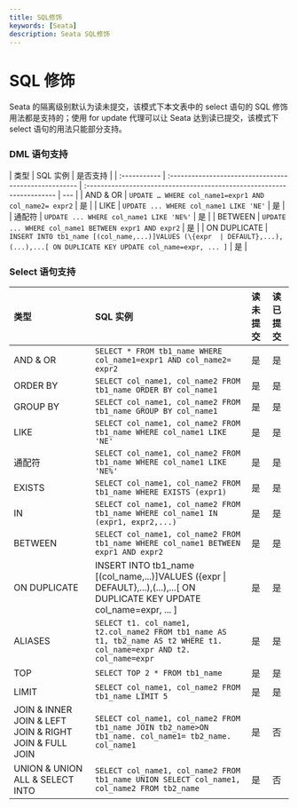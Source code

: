 ```yaml
---
title: SQL修饰
keywords: [Seata]
description: Seata SQL修饰
---
```


# SQL 修饰

Seata 的隔离级别默认为读未提交，该模式下本文表中的 select 语句的 SQL 修饰用法都是支持的；使用 for update 代理可以让 Seata 达到读已提交，该模式下 select 语句的用法只能部分支持。

### DML 语句支持

| 类型         | SQL 实例                                              | 是否支持                                                               |
| :----------- | :---------------------------------------------------- | :--------------------------------------------------------------------- | --- |
| AND & OR     | `UPDATE … WHERE col_name1=expr1 AND col_name2= expr2` | 是                                                                     |
| LIKE         | `UPDATE ... WHERE col_name1 LIKE 'NE'`                | 是                                                                     |
| 通配符       | `UPDATE ... WHERE col_name1 LIKE 'NE%'`               | 是                                                                     |
| BETWEEN      | `UPDATE ... WHERE col_name1 BETWEEN expr1 AND expr2`  | 是                                                                     |
| ON DUPLICATE | `INSERT INTO tb1_name [(col_name,...)]VALUES (\{expr  | DEFAULT},...),(...),...[ ON DUPLICATE KEY UPDATE col_name=expr, ... ]` | 是  |

### Select 语句支持

| 类型                                       | SQL 实例                                                                                                                     | 读未提交 | 读已提交 |
| :----------------------------------------- | :--------------------------------------------------------------------------------------------------------------------------- | :------- | :------- |
| AND & OR                                   | `SELECT * FROM tb1_name WHERE col_name1=expr1 AND col_name2= expr2`                                                          | 是       | 是       |
| ORDER BY                                   | `SELECT col_name1, col_name2 FROM tb1_name ORDER BY col_name1`                                                               | 是       | 是       |
| GROUP BY                                   | `SELECT col_name1, col_name2 FROM tb1_name GROUP BY col_name1`                                                               | 是       | 是       |
| LIKE                                       | `SELECT col_name1, col_name2 FROM tb1_name WHERE col_name1 LIKE 'NE'`                                                        | 是       | 是       |
| 通配符                                     | `SELECT col_name1, col_name2 FROM tb1_name WHERE col_name1 LIKE 'NE%'`                                                       | 是       | 是       |
| EXISTS                                     | `SELECT col_name1, col_name2 FROM tb1_name WHERE EXISTS (expr1)`                                                             | 是       | 是       |
| IN                                         | `SELECT col_name1, col_name2 FROM tb1_name WHERE col_name1 IN (expr1, expr2,...)`                                            | 是       | 是       |
| BETWEEN                                    | `SELECT col_name1, col_name2 FROM tb1_name WHERE col_name1 BETWEEN expr1 AND expr2`                                          | 是       | 是       |
| ON DUPLICATE                               | INSERT INTO tb1_name [(col_name,...)]VALUES (\{expr \| DEFAULT},...),(...),...[ ON DUPLICATE KEY UPDATE col_name=expr, ... ] | 是       | 是       |
| ALIASES                                    | `SELECT t1. col_name1, t2.col_name2 FROM tb1_name AS t1, tb2_name AS t2 WHERE t1. col_name=expr AND t2. col_name=expr`       | 是       | 是       |
| TOP                                        | `SELECT TOP 2 * FROM tb1_name`                                                                                               | 是       | 是       |
| LIMIT                                      | `SELECT col_name1, col_name2 FROM tb1_name LIMIT 5`                                                                          | 是       | 是       |
| JOIN & INNER JOIN & LEFT JOIN & RIGHT JOIN & FULL JOIN | `SELECT col_name1, col_name2 FROM tb1_name JOIN tb2_name>ON tb1_name. col_name1= tb2_name. col_name1`                        | 是       | 否       |
| UNION & UNION ALL & SELECT INTO                  | `SELECT col_name1, col_name2 FROM tb1_name UNION SELECT col_name1, col_name2 FROM tb2_name`                                  | 是       | 否       |
